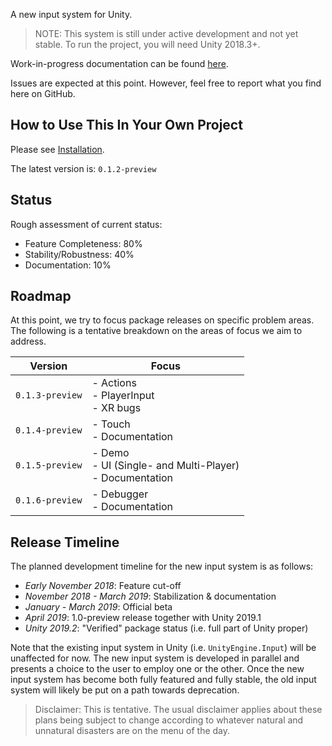 A new input system for Unity.

>NOTE: This system is still under active development and not yet stable. To run the project, you will need Unity 2018.3+.

Work-in-progress documentation can be found [here](https://github.com/Unity-Technologies/InputSystem/blob/develop/Packages/com.unity.inputsystem/Documentation~/InputSystem.md).

Issues are expected at this point. However, feel free to report what you find here on GitHub.

## How to Use This In Your Own Project

Please see [Installation](https://github.com/Unity-Technologies/InputSystem/blob/develop/Packages/com.unity.inputsystem/Documentation~/Installation.md).

The latest version is: `0.1.2-preview`

## Status

Rough assessment of current status:

- Feature Completeness: 80%
- Stability/Robustness: 40%
- Documentation: 10%

## Roadmap

At this point, we try to focus package releases on specific problem areas. The following is a tentative breakdown on the areas of focus we aim to address.

|Version|Focus|
|-------|-----|
|`0.1.3-preview`|- Actions<br>- PlayerInput<br>- XR bugs|
|`0.1.4-preview`|- Touch<br>- Documentation|
|`0.1.5-preview`|- Demo<br>- UI (Single- and Multi-Player)<br>- Documentation|
|`0.1.6-preview`|- Debugger<br>- Documentation|

## Release Timeline

The planned development timeline for the new input system is as follows:

- *Early November 2018*: Feature cut-off
- *November 2018 - March 2019*: Stabilization & documentation
- *January - March 2019*: Official beta
- *April 2019*: 1.0-preview release together with Unity 2019.1
- *Unity 2019.2*: "Verified" package status (i.e. full part of Unity proper)

Note that the existing input system in Unity (i.e. `UnityEngine.Input`) will be unaffected for now. The new input system is developed in parallel and presents a choice to the user to employ one or the other. Once the new input system has become both fully featured and fully stable, the old input system will likely be put on a path towards deprecation.

>Disclaimer: This is tentative. The usual disclaimer applies about these plans being subject to change according to whatever natural and unnatural disasters are on the menu of the day.